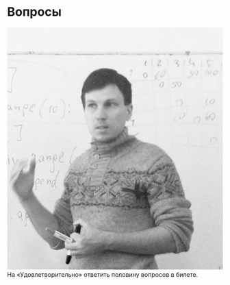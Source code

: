 Вопросы
=======

![320px](w3lCY3YQfxs.jpg)
На «Удовлетворительно» ответить половину вопросов в билете.
